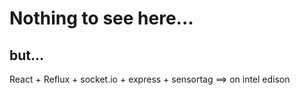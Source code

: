 # Nothing to see here...

## but...

React + Reflux + socket.io + express + sensortag ==> on intel edison
